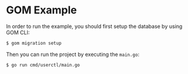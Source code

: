 # GOM Example

In order to run the example, you should first setup the database by using GOM CLI:

```bash
$ gom migration setup
```

Then you can run the project by executing the `main.go`:

```bash
$ go run cmd/userctl/main.go
```
